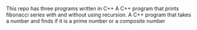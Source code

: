 This repo has three programs written in C++
A C++ program that prints fibonacci series with and without using recursion.
A C++ program that takes a number and finds if it is a prime number or a composite number

